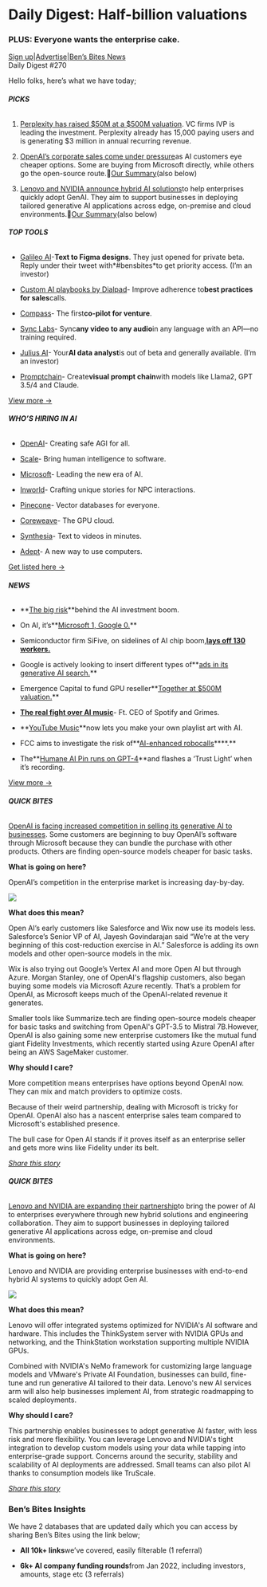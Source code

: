 # Daily Digest: Half-billion valuations

### PLUS: Everyone wants the enterprise cake.

[Sign up](https://www.bensbites.co/?utm_source=bensbites\&utm_medium=referral\&utm_campaign=daily-digest-half-billion-valuations)|[Advertise](https://sponsor.bensbites.co/?utm_source=bensbites\&utm_medium=referral\&utm_campaign=daily-digest-half-billion-valuations)|[Ben’s Bites News](https://news.bensbites.co/?utm_source=bensbites\&utm_medium=referral\&utm_campaign=daily-digest-half-billion-valuations)\
Daily Digest #270

Hello folks, here’s what we have today;

###### **PICKS**

1. [Perplexity has raised $50M at a $500M valuation](https://www.theinformation.com/articles/ivp-leads-investment-in-ai-search-startup-perplexity-at-500-million-valuation?rc=bdorru\&utm_source=bensbites\&utm_medium=referral\&utm_campaign=daily-digest-half-billion-valuations). VC firms IVP is leading the investment. Perplexity already has 15,000 paying users and is generating $3 million in annual recurring revenue.

2. [OpenAI’s corporate sales come under pressure](https://www.theinformation.com/articles/openais-corporate-sales-come-under-pressure-as-ai-customers-eye-cheaper-options?utm_source=bensbites\&utm_medium=referral\&utm_campaign=daily-digest-half-billion-valuations)as AI customers eye cheaper options. Some are buying from Microsoft directly, while others go the open-source route.🍿[Our Summary](https://bensbites.beehiiv.com/p/open-ais-tricky-path-corporate-sales)(also below)

3. [Lenovo and NVIDIA announce hybrid AI solutions](https://nvidianews.nvidia.com/news/lenovo-nvidia-hybrid-ai?utm_source=bensbites\&utm_medium=referral\&utm_campaign=daily-digest-half-billion-valuations)to help enterprises quickly adopt GenAI. They aim to support businesses in deploying tailored generative AI applications across edge, on-premise and cloud environments.🍿[Our Summary](https://bensbites.beehiiv.com/p/lenovo-nvidia-announce-hybrid-ai-solutions)(also below)

###### **TOP TOOLS**

- [Galileo AI](https://twitter.com/Galileo_AI/status/1716856254243746042?utm_source=bensbites\&utm_medium=referral\&utm_campaign=daily-digest-half-billion-valuations)-**Text to Figma designs**. They just opened for private beta. Reply under their tweet with\*#bensbites\*to get priority access. (I’m an investor)

- [Custom AI playbooks by Dialpad](https://www.dialpad.com/ai-labs/ai-playbooks/?utm_source=bensbites\&utm_medium=referral\&utm_campaign=daily-digest-half-billion-valuations)- Improve adherence to**best practices for sales**calls.

- [Compass](https://www.landscape.vc/compass?utm_source=bensbites\&utm_medium=referral\&utm_campaign=daily-digest-half-billion-valuations)- The first**co-pilot for venture**.

- [Sync Labs](https://synclabs.so/?utm_source=bensbites\&utm_medium=referral\&utm_campaign=daily-digest-half-billion-valuations)- Sync**any video to any audio**in any language with an API—no training required.

- [Julius AI](https://julius.ai/?utm_source=bensbites\&utm_medium=referral\&utm_campaign=daily-digest-half-billion-valuations)- Your**AI data analyst**is out of beta and generally available. (I’m an investor)

- [Promptchain](https://promptchain.vercel.app/?utm_source=bensbites\&utm_medium=referral\&utm_campaign=daily-digest-half-billion-valuations)- Create**visual prompt chain**with models like Llama2, GPT 3.5/4 and Claude.

[View more →](https://news.bensbites.co/tags/show?utm_source=bensbites\&utm_medium=referral\&utm_campaign=daily-digest-half-billion-valuations)

###### **WHO’S HIRING IN AI**

- [OpenAI](https://openai.com/careers?utm_source=bensbites\&utm_medium=referral\&utm_campaign=daily-digest-half-billion-valuations)- Creating safe AGI for all.

- [Scale](https://scale.com/careers?utm_source=bensbites\&utm_medium=referral\&utm_campaign=daily-digest-half-billion-valuations)- Bring human intelligence to software.

- [Microsoft](https://jobs.careers.microsoft.com/global/en/search?q=AI\&utm_source=bensbites\&utm_medium=referral\&utm_campaign=daily-digest-half-billion-valuations)- Leading the new era of AI.

- [Inworld](https://inworld.ai/careers?utm_source=bensbites\&utm_medium=referral\&utm_campaign=daily-digest-half-billion-valuations)- Crafting unique stories for NPC interactions.

- [Pinecone](https://www.pinecone.io/careers/?utm_source=bensbites\&utm_medium=referral\&utm_campaign=daily-digest-half-billion-valuations)- Vector databases for everyone.

- [Coreweave](https://coreweave.com/careers?utm_source=bensbites\&utm_medium=referral\&utm_campaign=daily-digest-half-billion-valuations)- The GPU cloud.

- [Synthesia](https://www.synthesia.io/careers?utm_source=bensbites\&utm_medium=referral\&utm_campaign=daily-digest-half-billion-valuations)- Text to videos in minutes.

- [Adept](https://www.adept.ai/careers?utm_source=bensbites\&utm_medium=referral\&utm_campaign=daily-digest-half-billion-valuations)- A new way to use computers.

[Get listed here →](mailto:ben+hiring@bensbites.co)

###### **NEWS**

- \*\*[The big risk](https://www.axios.com/2023/10/23/venture-capital-ai-risk-investment?utm_source=bensbites\&utm_medium=referral\&utm_campaign=daily-digest-half-billion-valuations)\*\*behind the AI investment boom.

- On AI, it’s\*\*[Microsoft 1, Google 0.](https://www.theinformation.com/articles/the-briefing?utm_source=bensbites\&utm_medium=referral\&utm_campaign=daily-digest-half-billion-valuations)\*\*

- Semiconductor firm SiFive, on sidelines of AI chip boom,**[lays off 130 workers.](https://www.theinformation.com/articles/semiconductor-firm-sifive-on-sidelines-of-ai-chip-boom-lays-off-130-workers?utm_source=bensbites\&utm_medium=referral\&utm_campaign=daily-digest-half-billion-valuations)**

- Google is actively looking to insert different types of\*\*[ads in its generative AI search.](https://techcrunch.com/2023/10/25/google-is-actively-looking-to-insert-different-types-of-ads-in-its-generative-ai-search/?utm_source=bensbites\&utm_medium=referral\&utm_campaign=daily-digest-half-billion-valuations)\*\*

- Emergence Capital to fund GPU reseller\*\*[Together at $500M valuation.](https://www.theinformation.com/articles/emergence-capital-to-fund-gpu-reseller-together-at-500-million-valuation?utm_source=bensbites\&utm_medium=referral\&utm_campaign=daily-digest-half-billion-valuations)\*\*

- **[The real fight over AI music](https://www.youtube.com/watch?v=Ey75Xw_ikqs\&utm_source=bensbites\&utm_medium=referral\&utm_campaign=daily-digest-half-billion-valuations)**- Ft. CEO of Spotify and Grimes.

- \*\*[YouTube Music](https://www.theverge.com/2023/10/24/23930237/youtube-music-ai-generated-playlist-art?utm_source=bensbites\&utm_medium=referral\&utm_campaign=daily-digest-half-billion-valuations)\*\*now lets you make your own playlist art with AI.

- FCC aims to investigate the risk of\*\*[AI-enhanced robocalls](https://techcrunch.com/2023/10/23/fcc-aims-to-investigate-the-risk-of-ai-enhanced-robocalls/?utm_source=bensbites\&utm_medium=referral\&utm_campaign=daily-digest-half-billion-valuations)\*\*\*\*.\*\*

- The\*\*[Humane AI Pin runs on GPT-4](https://www.theverge.com/2023/10/24/23930669/humane-ai-pin-trust-light-camera?utm_source=bensbites\&utm_medium=referral\&utm_campaign=daily-digest-half-billion-valuations)\*\*and flashes a ‘Trust Light’ when it’s recording.

[View more →](https://news.bensbites.co/tags/news/trending?utm_source=bensbites\&utm_medium=referral\&utm_campaign=daily-digest-half-billion-valuations)

###### **QUICK BITES**

[OpenAI is facing increased competition in selling its generative AI to businesses](https://www.theinformation.com/articles/openais-corporate-sales-come-under-pressure-as-ai-customers-eye-cheaper-options?utm_source=bensbites\&utm_medium=referral\&utm_campaign=daily-digest-half-billion-valuations). Some customers are beginning to buy OpenAI’s software through Microsoft because they can bundle the purchase with other products. Others are finding open-source models cheaper for basic tasks.

**What is going on here?**

OpenAI’s competition in the enterprise market is increasing day-by-day.

![](https://media.beehiiv.com/cdn-cgi/image/fit=scale-down,format=auto,onerror=redirect,quality=80/uploads/asset/file/9ad79de1-2c4e-4e51-b590-f436fa9ef07d/image.png)

**What does this mean?**

Open AI’s early customers like Salesforce and Wix now use its models less. Salesforce’s Senior VP of AI, Jayesh Govindarajan said “We’re at the very beginning of this cost-reduction exercise in AI.” Salesforce is adding its own models and other open-source models in the mix.

Wix is also trying out Google’s Vertex AI and more Open AI but through Azure. Morgan Stanley, one of OpenAI's flagship customers, also began buying some models via Microsoft Azure recently. That’s a problem for OpenAI, as Microsoft keeps much of the OpenAI-related revenue it generates.

Smaller tools like Summarize.tech are finding open-source models cheaper for basic tasks and switching from OpenAI's GPT-3.5 to Mistral 7B.However, OpenAI is also gaining some new enterprise customers like the mutual fund giant Fidelity Investments, which recently started using Azure OpenAI after being an AWS SageMaker customer.

**Why should I care?**

More competition means enterprises have options beyond OpenAI now. They can mix and match providers to optimize costs.

Because of their weird partnership, dealing with Microsoft is tricky for OpenAI. OpenAI also has a nascent enterprise sales team compared to Microsoft's established presence.

The bull case for Open AI stands if it proves itself as an enterprise seller and gets more wins like Fidelity under its belt.

[*Share this story*](https://bensbites.beehiiv.com/p/open-ais-tricky-path-corporate-sales)

###### **QUICK BITES**

[Lenovo and NVIDIA are expanding their partnership](https://nvidianews.nvidia.com/news/lenovo-nvidia-hybrid-ai?utm_source=bensbites\&utm_medium=referral\&utm_campaign=daily-digest-half-billion-valuations)to bring the power of AI to enterprises everywhere through new hybrid solutions and engineering collaboration. They aim to support businesses in deploying tailored generative AI applications across edge, on-premise and cloud environments.

**What is going on here?**

Lenovo and NVIDIA are providing enterprise businesses with end-to-end hybrid AI systems to quickly adopt Gen AI.

![](https://media.beehiiv.com/cdn-cgi/image/fit=scale-down,format=auto,onerror=redirect,quality=80/uploads/asset/file/54c2ae53-5a3a-4db4-b6ad-96c9fc7e0d67/image.png)

**What does this mean?**

Lenovo will offer integrated systems optimized for NVIDIA's AI software and hardware. This includes the ThinkSystem server with NVIDIA GPUs and networking, and the ThinkStation workstation supporting multiple NVIDIA GPUs.

Combined with NVIDIA's NeMo framework for customizing large language models and VMware's Private AI Foundation, businesses can build, fine-tune and run generative AI tailored to their data. Lenovo's new AI services arm will also help businesses implement AI, from strategic roadmapping to scaled deployments.

**Why should I care?**

This partnership enables businesses to adopt generative AI faster, with less risk and more flexibility. You can leverage Lenovo and NVIDIA's tight integration to develop custom models using your data while tapping into enterprise-grade support. Concerns around the security, stability and scalability of AI deployments are addressed. Small teams can also pilot AI thanks to consumption models like TruScale.

[*Share this story*](https://bensbites.beehiiv.com/p/lenovo-nvidia-announce-hybrid-ai-solutions)

### Ben’s Bites Insights

We have 2 databases that are updated daily which you can access by sharing Ben’s Bites using the link below;

- **All 10k+ links**we’ve covered, easily filterable (1 referral)

- **6k+ AI company funding rounds**from Jan 2022, including investors, amounts, stage etc (3 referrals)
